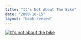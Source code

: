 ```yaml
---
title: "It's Not About The Bike"
date: "2008-10-15"
layout: "book-review"
---
```


[![It's not about the bike](images/Its-not-about-the-bike.jpg)](https://srikanthperinkulam.com/wp-content/uploads/2014/10/Its-not-about-the-bike.jpg)
